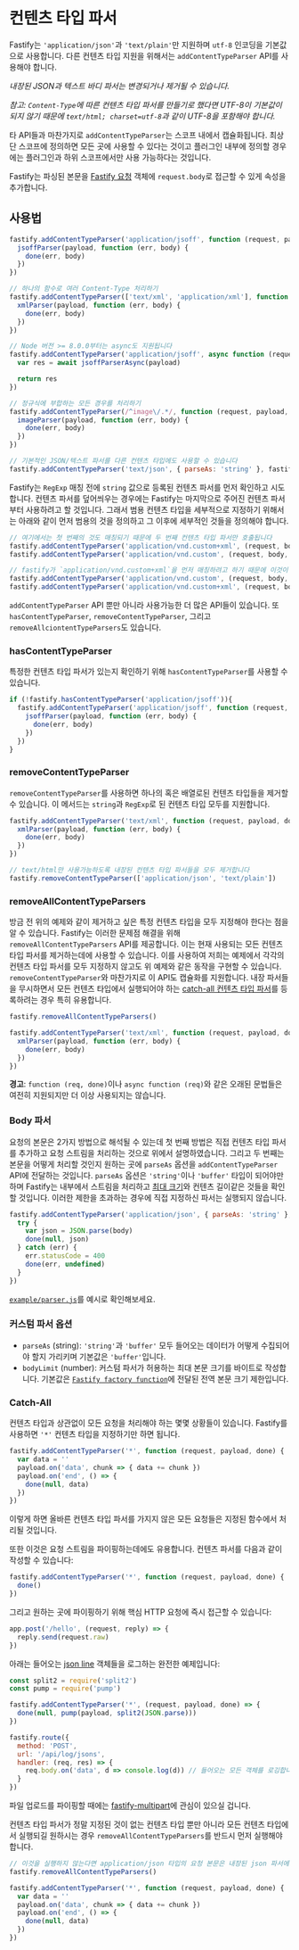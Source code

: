 # 컨텐츠 타입 파서

Fastify는 `'application/json'`과 `'text/plain'`만 지원하며 `utf-8` 인코딩을 기본값으로 사용합니다.
다른 컨텐츠 타입 지원을 위해서는 `addContentTypeParser` API를 사용해야 합니다.

*내장된 JSON과 텍스트 바디 파서는 변경되거나 제거될 수 있습니다.*

*참고: `Content-Type`에 따른 컨텐츠 타입 파서를 만들기로 했다면 UTF-8이 기본값이 되지 않기 때문에 `text/html; charset=utf-8`과 같이 UTF-8을 포함해야 합니다.*

타 API들과 마찬가지로 `addContentTypeParser`는 스코프 내에서 캡슐화됩니다.
최상단 스코프에 정의하면 모든 곳에 사용할 수 있다는 것이고 플러그인 내부에 정의할 경우에는 플러그인과 하위 스코프에서만 사용 가능하다는 것입니다.

Fastify는 파싱된 본문을 [Fastify 요청](Request.md) 객체에 `request.body`로 접근할 수 있게 속성을 추가합니다.

## 사용법

```js
fastify.addContentTypeParser('application/jsoff', function (request, payload, done) {
  jsoffParser(payload, function (err, body) {
    done(err, body)
  })
})

// 하나의 함수로 여러 Content-Type 처리하기
fastify.addContentTypeParser(['text/xml', 'application/xml'], function (request, payload, done) {
  xmlParser(payload, function (err, body) {
    done(err, body)
  })
})

// Node 버전 >= 8.0.0부터는 async도 지원됩니다
fastify.addContentTypeParser('application/jsoff', async function (request, payload) {
  var res = await jsoffParserAsync(payload)

  return res
})

// 정규식에 부합하는 모든 경우를 처리하기
fastify.addContentTypeParser(/^image\/.*/, function (request, payload, done) {
  imageParser(payload, function (err, body) {
    done(err, body)
  })
})

// 기본적인 JSON/텍스트 파서를 다른 컨텐츠 타입에도 사용할 수 있습니다
fastify.addContentTypeParser('text/json', { parseAs: 'string' }, fastify.getDefaultJsonParser('ignore', 'ignore'))
```

Fastify는 `RegExp` 매칭 전에 `string` 값으로 등록된 컨텐츠 파서를 먼저 확인하고 시도합니다.
컨텐츠 파서를 덮어씌우는 경우에는 Fastify는 마지막으로 주어진 컨텐츠 파서부터 사용하려고 할 것입니다.
그래서 범용 컨텐츠 타입을 세부적으로 지정하기 위해서는 아래와 같이 먼저 범용의 것을 정의하고 그 이후에 세부적인 것들을 정의해야 합니다.

```js
// 여기에서는 첫 번째의 것도 매칭되기 때문에 두 번째 컨텐츠 타입 파서만 호출됩니다
fastify.addContentTypeParser('application/vnd.custom+xml', (request, body, done) => {} )
fastify.addContentTypeParser('application/vnd.custom', (request, body, done) => {} )

// fastify가 `application/vnd.custom+xml`을 먼저 매칭하려고 하기 때문에 이것이 저희가 원했던 동작입니다
fastify.addContentTypeParser('application/vnd.custom', (request, body, done) => {} )
fastify.addContentTypeParser('application/vnd.custom+xml', (request, body, done) => {} )
```

`addContentTypeParser` API 뿐만 아니라 사용가능한 더 많은 API들이 있습니다.
또 `hasContentTypeParser`, `removeContentTypeParser`, 그리고 `removeAllciontentTypeParsers`도 있습니다.

### hasContentTypeParser

특정한 컨텐츠 타입 파서가 있는지 확인하기 위해 `hasContentTypeParser`를 사용할 수 있습니다.

```js
if (!fastify.hasContentTypeParser('application/jsoff')){
  fastify.addContentTypeParser('application/jsoff', function (request, payload, done) {
    jsoffParser(payload, function (err, body) {
      done(err, body)
    })
  })
}
```

### removeContentTypeParser

`removeContentTypeParser`를 사용하면 하나의 혹은 배열로된 컨텐츠 타입들을 제거할 수 있습니다.
이 메서드는 `string`과 `RegExp`로 된 컨텐츠 타입 모두를 지원합니다.

```js
fastify.addContentTypeParser('text/xml', function (request, payload, done) {
  xmlParser(payload, function (err, body) {
    done(err, body)
  })
})

// text/html만 사용가능하도록 내장된 컨텐츠 타입 파서들을 모두 제거합니다
fastify.removeContentTypeParser(['application/json', 'text/plain'])
```

### removeAllContentTypeParsers

방금 전 위의 예제와 같이 제거하고 싶은 특정 컨텐츠 타입을 모두 지정해야 한다는 점을 알 수 있습니다.
Fastify는 이러한 문제점 해결을 위해 `removeAllContentTypeParsers` API를 제공합니다.
이는 현재 사용되는 모든 컨텐츠 타입 파서를 제거하는데에 사용할 수 있습니다.
이를 사용하여 저희는 예제에서 각각의 컨텐츠 타입 파서를 모두 지정하지 않고도 위 예제와 같은 동작을 구현할 수 있습니다.
`removeContentTypeParser`와 마찬가지로 이 API도 캡슐화를 지원합니다.
내장 파서들을 무시하면서 모든 컨텐츠 타입에서 실행되어야 하는 [catch-all 컨텐츠 타입 파서](#Catch-All)를 등록하려는 경우 특히 유용합니다.

```js
fastify.removeAllContentTypeParsers()

fastify.addContentTypeParser('text/xml', function (request, payload, done) {
  xmlParser(payload, function (err, body) {
    done(err, body)
  })
})
```

**경고**: `function (req, done)`이나 `async function (req)`와 같은 오래된 문법들은 여전히 지원되지만 더 이상 사용되지는 않습니다.

### Body 파서

요청의 본문은 2가지 방법으로 해석될 수 있는데 첫 번째 방법은 직접 컨텐츠 타입 파서를 추가하고 요청 스트림을 처리하는 것으로 위에서 설명하였습니다.
그리고 두 번째는 본문을 어떻게 처리할 것인지 원하는 곳에 `parseAs` 옵션을 `addContentTypeParser` API에 전달하는 것입니다.
`parseAs` 옵션은 `'string'`이나 `'buffer'` 타입이 되어야만 하며 Fastify는 내부에서 스트림을 처리하고 [최대 크기](Server.md#factory-body-limit)와 컨텐츠 길이같은 것들을 확인할 것입니다.
이러한 제한을 초과하는 경우에 직접 지정하신 파서는 실행되지 않습니다.

```js
fastify.addContentTypeParser('application/json', { parseAs: 'string' }, function (req, body, done) {
  try {
    var json = JSON.parse(body)
    done(null, json)
  } catch (err) {
    err.statusCode = 400
    done(err, undefined)
  }
})
```

[`example/parser.js`](../examples/parser.js)를 예시로 확인해보세요.

### 커스텀 파서 옵션

+ `parseAs` (string): `'string'`과 `'buffer'` 모두 들어오는 데이터가 어떻게 수집되어야 할지 가리키며 기본값은 `'buffer'`입니다.
+ `bodyLimit` (number): 커스텀 파서가 허용하는 최대 본문 크기를 바이트로 작성합니다. 기본값은 [`Fastify factory function`](Server.md#body-limit)에 전달된 전역 본문 크기 제한입니다.

### Catch-All

컨텐츠 타입과 상관없이 모든 요청을 처리해야 하는 몇몇 상황들이 있습니다.
Fastify를 사용하면 `'*'` 컨텐츠 타입을 지정하기만 하면 됩니다.

```js
fastify.addContentTypeParser('*', function (request, payload, done) {
  var data = ''
  payload.on('data', chunk => { data += chunk })
  payload.on('end', () => {
    done(null, data)
  })
})
```

이렇게 하면 올바른 컨텐츠 타입 파서를 가지지 않은 모든 요청들은 지정된 함수에서 처리될 것입니다.

또한 이것은 요청 스트림을 파이핑하는데에도 유용합니다.
컨텐츠 파서를 다음과 같이 작성할 수 있습니다:

```js
fastify.addContentTypeParser('*', function (request, payload, done) {
  done()
})
```

그리고 원하는 곳에 파이핑하기 위해 핵심 HTTP 요청에 즉시 접근할 수 있습니다:

```js
app.post('/hello', (request, reply) => {
  reply.send(request.raw)
})
```

아래는 들어오는 [json line](https://jsonlines.org/) 객체들을 로그하는 완전한 예제입니다:

```js
const split2 = require('split2')
const pump = require('pump')

fastify.addContentTypeParser('*', (request, payload, done) => {
  done(null, pump(payload, split2(JSON.parse)))
})

fastify.route({
  method: 'POST',
  url: '/api/log/jsons',
  handler: (req, res) => {
    req.body.on('data', d => console.log(d)) // 들어오는 모든 객체를 로깅합니다
  }
})
```

파일 업로드를 파이핑할 때에는 [fastify-multipart](https://github.com/fastify/fastify-multipart)에 관심이 있으실 겁니다.

컨텐츠 타입 파서가 정말 지정된 것이 없는 컨텐츠 타입 뿐만 아니라 모든 컨텐츠 타입에서 실행되길 원하시는 경우 `removeAllContentTypeParsers`를 반드시 먼저 실행해야 합니다.

```js
// 이것을 실행하지 않는다면 application/json 타입의 요청 본문은 내장된 json 파서에 의해 처리될 것입니다
fastify.removeAllContentTypeParsers()

fastify.addContentTypeParser('*', function (request, payload, done) {
  var data = ''
  payload.on('data', chunk => { data += chunk })
  payload.on('end', () => {
    done(null, data)
  })
})
```
